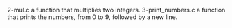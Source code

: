 2-mul.c a function that multiplies two integers.
 3-print_numbers.c
 a function that prints the numbers, from 0 to 9, followed by a new line.
